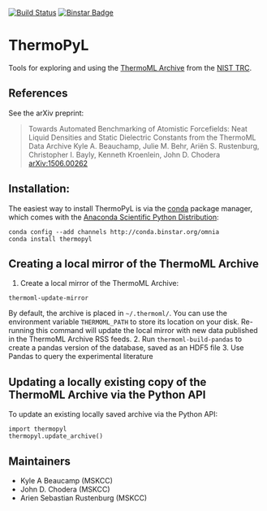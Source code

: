 [![Build Status](https://travis-ci.org/choderalab/thermopyl.png)](https://travis-ci.org/choderalab/thermopyl)
[![Binstar Badge](https://binstar.org/omnia/thermopyl/badges/version.svg)](https://binstar.org/omnia/thermopyl)

ThermoPyL
=========

Tools for exploring and using the [ThermoML Archive](http://trc.nist.gov/ThermoML.html) from the [NIST TRC](http://trc.nist.gov).

## References

See the arXiv preprint:
> Towards Automated Benchmarking of Atomistic Forcefields: Neat Liquid Densities and Static Dielectric Constants from the ThermoML Data Archive
> Kyle A. Beauchamp, Julie M. Behr, Ariën S. Rustenburg, Christopher I. Bayly, Kenneth Kroenlein, John D. Chodera
> [arXiv:1506.00262](arXiv:1506.00262)

## Installation:

The easiest way to install ThermoPyL is via the [conda](http://conda.pydata.org/docs/) package manager, which comes with the [Anaconda Scientific Python Distribution](https://store.continuum.io/cshop/anaconda/):
```
conda config --add channels http://conda.binstar.org/omnia
conda install thermopyl
```

## Creating a local mirror of the ThermoML Archive

1.  Create a local mirror of the ThermoML Archive:
```
thermoml-update-mirror
```
By default, the archive is placed in `~/.thermoml/`.
You can use the environment variable `THERMOML_PATH` to store its location on your disk.
Re-running this command will update the local mirror with new data published in the ThermoML Archive RSS feeds.
2.  Run `thermoml-build-pandas` to create a pandas version of the database, saved as an HDF5 file
3.  Use Pandas to query the experimental literature

## Updating a locally existing copy of the ThermoML Archive via the Python API

To update an existing locally saved archive via the Python API:
```
import thermopyl
thermopyl.update_archive()
```

Maintainers
-----------

* Kyle A Beaucamp (MSKCC)
* John D. Chodera (MSKCC)
* Arien Sebastian Rustenburg (MSKCC)
